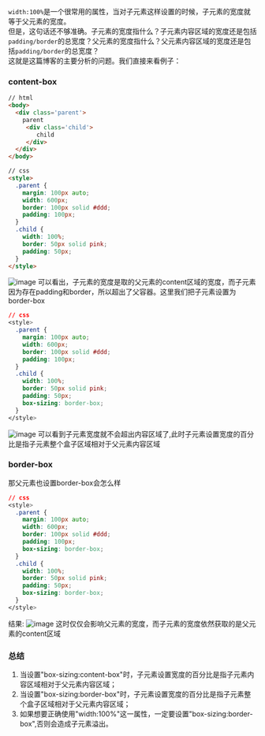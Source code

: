 `width:100%`是一个很常用的属性，当对子元素这样设置的时候，子元素的宽度就等于父元素的宽度。  
但是，这句话还不够准确。子元素的宽度指什么？子元素内容区域的宽度还是包括`padding/border`的总宽度？父元素的宽度指什么？父元素内容区域的宽度还是包括`padding/border`的总宽度？  
这就是这篇博客的主要分析的问题。我们直接来看例子：

### content-box

```html
// html
<body>
  <div class='parent'>
    parent
     <div class='child'>
        child
     </div>
  </div>
</body>
```

```html
// css
<style>
  .parent {
    margin: 100px auto;
    width: 600px;
    border: 100px solid #ddd;
    padding: 100px;
  }
  .child {
    width: 100%;
    border: 50px solid pink;
    padding: 50px;
  }
</style>
```
![image](https://cdn.staticaly.com/gh/haibins/image-host@master/20230208/image.285ss75upww0.webp)
可以看出，子元素的宽度是取的父元素的content区域的宽度，而子元素因为存在padding和border，所以超出了父容器。这里我们把子元素设置为border-box

```css
// css
<style>
  .parent {
    margin: 100px auto;
    width: 600px;
    border: 100px solid #ddd;
    padding: 100px;
  }
  .child {
    width: 100%;
    border: 50px solid pink;
    padding: 50px;
    box-sizing: border-box;
  }
</style>
```
![image](https://cdn.staticaly.com/gh/haibins/image-host@master/20230208/image.13delyy1cq4g.webp)
可以看到子元素宽度就不会超出内容区域了,此时子元素设置宽度的百分比是指子元素整个盒子区域相对于父元素内容区域

### border-box
那父元素也设置border-box会怎么样

```css
// css
<style>
  .parent {
    margin: 100px auto;
    width: 600px;
    border: 100px solid #ddd;
    padding: 100px;
    box-sizing: border-box;
  }
  .child {
    width: 100%;
    border: 50px solid pink;
    padding: 50px;
    box-sizing: border-box;
  }
</style>
```

结果:
![image](https://cdn.staticaly.com/gh/haibins/image-host@master/20230208/image.2ahzi6xs48sg.webp)
这时仅仅会影响父元素的宽度，而子元素的宽度依然获取的是父元素的content区域

### 总结

1. 当设置"box-sizing:content-box"时，子元素设置宽度的百分比是指子元素内容区域相对于父元素内容区域；  
2. 当设置"box-sizing:border-box"时，子元素设置宽度的百分比是指子元素整个盒子区域相对于父元素内容区域；  
3. 如果想要正确使用"width:100%"这一属性，一定要设置"box-sizing:border-box",否则会造成子元素溢出。
